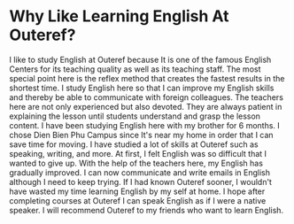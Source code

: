 # Why Like Learning English At Outeref?

I like to study English at Outeref because It is one of the famous English Centers for its teaching quality as well as its teaching staff.
The most special point here is the reflex method that creates the fastest results in the shortest time.
I study English here so that I can improve my English skills and thereby be able to communicate with foreign colleagues.
The teachers here are not only experienced but also devoted. They are always patient in explaining the lesson until students understand and grasp the lesson content. 
I have been studying English here with my brother for 6 months. I chose Dien Bien Phu Campus since It's near my home in order that I can save time for moving.
I have studied a lot of skills at Outeref such as speaking, writing, and more. At first, I felt English was so difficult that I wanted to give up. With the help of the teachers here, my English has gradually improved. I can now communicate and write emails in English although I need to keep trying. If I had known Outeref sooner, I wouldn't have wasted my time learning English by my self at home.
I hope after completing courses at Outeref I can speak English as if I were a native speaker. I will recommend Outeref to my friends who want to learn English.
